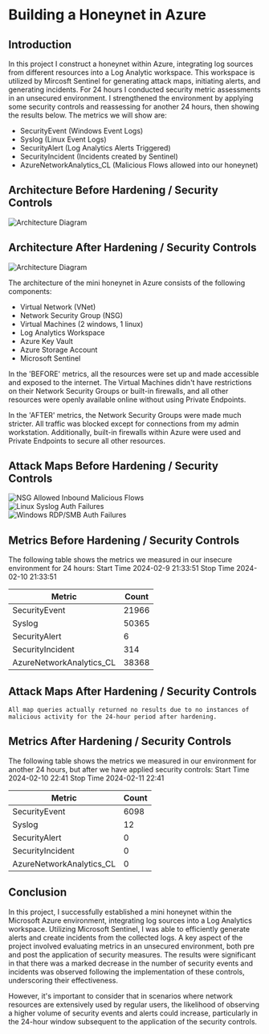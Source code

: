 # Building a Honeynet in Azure

## Introduction

In this project I construct a honeynet within Azure, integrating log sources from different resources into a Log Analytic workspace. This workspace is utilized by Mircosft Sentinel for generating attack maps, initiating alerts, and generating incidents. For 24 hours I conducted security metric assessments in an unsecured environment. I strengthened the environment by applying some security controls and reassessing for another 24 hours, then showing the results below. The metrics we will show are:

- SecurityEvent (Windows Event Logs)
- Syslog (Linux Event Logs)
- SecurityAlert (Log Analytics Alerts Triggered)
- SecurityIncident (Incidents created by Sentinel)
- AzureNetworkAnalytics_CL (Malicious Flows allowed into our honeynet)

## Architecture Before Hardening / Security Controls
![Architecture Diagram](https://i.imgur.com/E7YaUKP.png)

## Architecture After Hardening / Security Controls
![Architecture Diagram](https://i.imgur.com/A6UoJfV.png)

The architecture of the mini honeynet in Azure consists of the following components:

- Virtual Network (VNet)
- Network Security Group (NSG)
- Virtual Machines (2 windows, 1 linux)
- Log Analytics Workspace
- Azure Key Vault
- Azure Storage Account
- Microsoft Sentinel

In the 'BEFORE' metrics, all the resources were set up and made accessible and exposed to the internet. The Virtual Machines didn't have restrictions on their Network Security Groups or built-in firewalls, and all other resources were openly available online without using Private Endpoints.

In the 'AFTER' metrics, the Network Security Groups were made much stricter. All traffic was blocked except for connections from my admin workstation. Additionally, built-in firewalls within Azure were used and Private Endpoints to secure all other resources.

## Attack Maps Before Hardening / Security Controls
![NSG Allowed Inbound Malicious Flows](https://i.imgur.com/wpwk8BP.png)<br>
![Linux Syslog Auth Failures](https://i.imgur.com/G1YgZt6.png)<br>
![Windows RDP/SMB Auth Failures](https://i.imgur.com/mLfgA6u.png)<br>

## Metrics Before Hardening / Security Controls

The following table shows the metrics we measured in our insecure environment for 24 hours:
Start Time 2024-02-9 21:33:51
Stop Time 2024-02-10 21:33:51

| Metric                   | Count
| ------------------------ | -----
| SecurityEvent            | 21966
| Syslog                   | 50365
| SecurityAlert            | 6
| SecurityIncident         | 314
| AzureNetworkAnalytics_CL | 38368

## Attack Maps After Hardening / Security Controls

```All map queries actually returned no results due to no instances of malicious activity for the 24-hour period after hardening.```

## Metrics After Hardening / Security Controls

The following table shows the metrics we measured in our environment for another 24 hours, but after we have applied security controls:
Start Time 2024-02-10 22:41
Stop Time	2024-02-11 22:41

| Metric                   | Count
| ------------------------ | -----
| SecurityEvent            | 6098
| Syslog                   | 12
| SecurityAlert            | 0
| SecurityIncident         | 0
| AzureNetworkAnalytics_CL | 0

## Conclusion

In this project, I successfully established a mini honeynet within the Microsoft Azure environment, integrating log sources into a Log Analytics workspace. Utilizing Microsoft Sentinel, I was able to efficiently generate alerts and create incidents from the collected logs. A key aspect of the project involved evaluating metrics in an unsecured environment, both pre and post the application of security measures. The results were significant in that there was a marked decrease in the number of security events and incidents was observed following the implementation of these controls, underscoring their effectiveness.

However, it's important to consider that in scenarios where network resources are extensively used by regular users, the likelihood of observing a higher volume of security events and alerts could increase, particularly in the 24-hour window subsequent to the application of the security controls.
